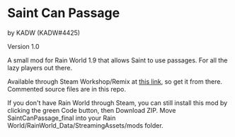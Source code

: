 # Saint Can Passage

by KADW (KADW#4425)

Version 1.0

A small mod for Rain World 1.9 that allows Saint to use passages. For all the lazy players out there.

Available through Steam Workshop/Remix at [this link](https://steamcommunity.com/sharedfiles/filedetails/?id=2923294502), so get it from there. Commented source files are in this repo.

If you don't have Rain World through Steam, you can still install this mod by clicking the green Code button, then Download ZIP. Move SaintCanPassage_final into your Rain World/RainWorld_Data/StreamingAssets/mods folder.